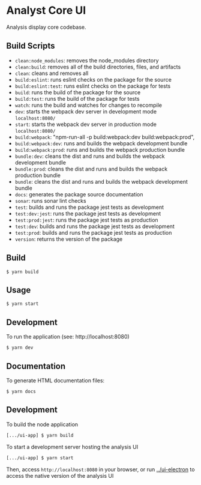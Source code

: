 # Analyst Core UI

Analysis display core codebase.

## Build Scripts
  * `clean:node_modules`: removes the node_modules directory
  * `clean:build`: removes all of the build directories, files, and artifacts
  * `clean`: cleans and removes all
  * `build:eslint`: runs eslint checks on the package for the source
  * `build:eslint:test`: runs eslint checks on the package for tests
  * `build`: runs the build of the package for the source
  * `build:test`: runs the build of the package for tests
  * `watch`: runs the build and watches for changes to recompile
  * `dev`: starts the webpack dev server in development mode `localhost:8080/`
  * `start`: starts the webpack dev server in production mode `localhost:8080/`
  * `build:webpack`: "npm-run-all -p build:webpack:dev build:webpack:prod",
  * `build:webpack:dev`: runs and builds the webpack development bundle
  * `build:webpack:prod`: runs and builds the webpack production bundle
  * `bundle:dev`: cleans the dist and runs and builds the webpack development bundle
  * `bundle:prod`: cleans the dist and runs and builds the webpack production bundle
  * `bundle`: cleans the dist and runs and builds the webpack development bundle
  * `docs`: generates the package source documentation
  * `sonar`: runs sonar lint checks
  * `test`: builds and runs the package jest tests as development
  * `test:dev:jest`: runs the package jest tests as development
  * `test:prod:jest`: runs the package jest tests as production
  * `test:dev`: builds and runs the package jest tests as development
  * `test:prod`: builds and runs the package jest tests as production 
  * `version`: returns the version of the package

## Build

```
$ yarn build
```

## Usage

```
$ yarn start
```

## Development
To run the application (see: http://localhost:8080)
```
$ yarn dev
```

## Documentation

To generate HTML documentation files:
```
$ yarn docs
```

## Development

To build the node application

```bash
[.../ui-app] $ yarn build
```

To start a development server hosting the analysis UI

```bash
[.../ui-app] $ yarn start
```

Then, access `http://localhost:8080` in your browser, or run [../ui-electron](../ui-electron) to access the native version of the analysis UI


